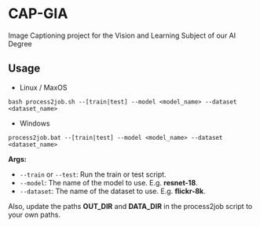 # CAP-GIA
Image Captioning project for the Vision and Learning Subject of our AI Degree

## Usage
- Linux / MaxOS
```
bash process2job.sh --[train|test] --model <model_name> --dataset <dataset_name>
```
- Windows
```
process2job.bat --[train|test] --model <model_name> --dataset <dataset_name>
```

**Args:**
- `--train` or `--test`: Run the train or test script.
- `--model`: The name of the model to use. E.g. **resnet-18**.
- `--dataset`: The name of the dataset to use. E.g. **flickr-8k**.

Also, update the paths **OUT_DIR** and **DATA_DIR** in the process2job script to your own paths.
